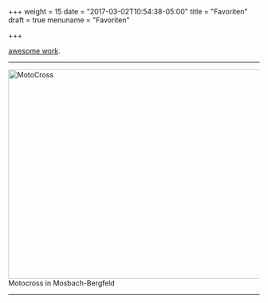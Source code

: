 +++
weight = 15
date = "2017-03-02T10:54:38-05:00"
title = "Favoriten"
draft = true
menuname = "Favoriten"

+++

 [awesome work](#work).

---  

<!-- <img src="/images/pic03.jpg" width="560" height="200" alt="Bild 3"> -->

<img src="/images/MotoCross/MotoCross01.jpg" width="560" height="420" alt="MotoCross">
Motocross in Mosbach-Bergfeld  

***

